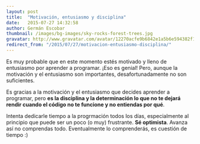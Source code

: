 ```yaml
---
layout: post
title:  "Motivación, entusiasmo y disciplina"
date:   2015-07-27 14:32:58
author: Germán Escobar
thumbnail: /images/bg-images/sky-rocks-forest-trees.jpg
gravatar: http://www.gravatar.com/avatar/12270acfe9b6842e1a5b6e594382f149.jpg?s=80
redirect_from: "/2015/07/27/motivacion-entusiasmo-disciplina/"
---
```


Es muy probable que en este momento estés motivado y lleno de entusiasmo por aprender a programar. ¡Eso es genial! Pero, aunque la motivación y el entusiasmo son importantes, desafortunadamente no son suficientes.

Es gracias a la motivación y el entusiasmo que decides aprender a programar, pero **es la disciplina y la determinación lo que no te dejará rendir cuando el código no te funcione y no entiendas por qué**.

Intenta dedicarle tiempo a la progrmación todos los días, especialmente al principio que puede ser un poco (o muy) frustrante. **Sé optimista**. Avanza así no comprendas todo. Eventualmente lo comprenderás, es cuestión de tiempo :)